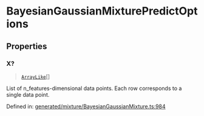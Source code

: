 # BayesianGaussianMixturePredictOptions

## Properties

### X?

> [`ArrayLike`](../types/ArrayLike.md)[]

List of n\_features-dimensional data points. Each row corresponds to a single data point.

Defined in:  [generated/mixture/BayesianGaussianMixture.ts:984](https://github.com/transitive-bullshit/scikit-learn-ts/blob/92ab806/packages/sklearn/src/generated/mixture/BayesianGaussianMixture.ts#L984)
